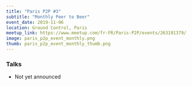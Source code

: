 ```yaml
---
title: "Paris P2P #3"
subtitle: "Monthly Peer to Beer"
event_date: 2019-11-06
location: Ground Control, Paris
meetup_link: https://www.meetup.com/fr-FR/Paris-P2P/events/263191379/
image: paris_p2p_event_monthly.png
thumb: paris_p2p_event_monthly_thumb.png
---
```


### <i class="far fa-presentation"></i> Talks

* Not yet announced
